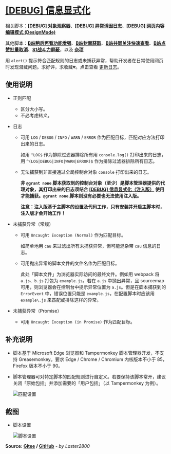 # [[DEBUG] 信息显式化](https://greasyfork.org/zh-CN/scripts/429521)

相关脚本：**[[DEBUG] 对象观察器](https://greasyfork.org/zh-CN/scripts/430945)**、**[[DEBUG] 异常诱因日志](https://greasyfork.org/zh-CN/scripts/432924)**、**[[DEBUG] 网页内容编辑模式 (DesignMode)](https://greasyfork.org/zh-CN/scripts/430949)**

其他脚本：**[B站稍后再看功能增强](https://greasyfork.org/zh-CN/scripts/395456)**、**[B站封面获取](https://greasyfork.org/zh-CN/scripts/395575)**、**[B站共同关注快速查看](https://greasyfork.org/zh-CN/scripts/428453)**、**[B站点赞批量取消](https://greasyfork.org/zh-CN/scripts/445754)**、**[S1战斗力屏蔽](https://greasyfork.org/zh-CN/scripts/394407)**，以及 **[杂项](https://greasyfork.org/zh-CN/scripts?language=all&set=470770)**

用 `alert()` 提示符合匹配规则的日志或未捕获异常，帮助开发者在日常使用网页时发现潜藏问题。求好评，求收藏💔。点击查看 [更新日志](https://gitee.com/liangjiancang/userscript/blob/master/script/ExplicitMessage/changelog.md)。

## 使用说明

* 正则匹配

  * 区分大小写。
  * 不必考虑转义。

* 日志

  * 可用 `LOG` / `DEBUG` / `INFO` / `WARN` / `ERROR` 作为匹配目标，匹配对应方法打印出来的日志。

    如用 `^LOG$` 作为排除过滤器排除所有用 `console.log()` 打印出来的日志，用 `^(LOG|DEBUG|INFO|WARN|ERROR)$` 作为排除过滤器排除所有日志。

  * 无法捕获到非直接通过全局控制台对象 `console` 打印出来的日志。

    **非 `@grant none` 脚本获取到的控制台对象（至少）是脚本管理器提供的代理对象，其打印出来的日志须结合 [[DEBUG] 信息显式化（注入版）](https://greasyfork.org/zh-CN/scripts/429525) 使用才能捕获。`@grant none` 脚本则没有必要也无法使用注入版。**

    **注意：注入版基于主脚本的设置及代码工作，只有安装并开启主脚本时，注入版才会开始工作！**

* 未捕获异常（常规）

  * 可用 `Uncaught Exception (Normal)` 作为匹配目标。

    如简单地用 `cau` 来过滤出所有未捕获异常，但可能混杂带 `cau` 信息的日志。

  * 可用抛出异常的脚本文件的文件名作为匹配目标。

    此处「脚本文件」为浏览器实际访问的最终文件。例如用 webpack 将 `a.js`、`b.js` 打包为 `example.js`。若在 `a.js` 中抛出异常，且 sourcemap 可用，则浏览器会在控制台中提示异常位置为 `a.js`。但是在脚本捕获到的 `ErrorEvent` 中，错误位置只能是 `example.js`，在配置脚本时应该用 `example\.js` 来匹配或排除这样的异常。

* 未捕获异常（Promise）

  * 可用 `Uncaught Exception (in Promise)` 作为匹配目标。

## 补充说明

* 脚本基于 Microsoft Edge 浏览器和 Tampermonkey 脚本管理器开发，不支持 Greasemonkey。要求 Edge / Chrome / Chromium 内核版本不小于 85，Firefox 版本不小于 90。
* 脚本管理器可对特定脚本的匹配规则进行自定义。若要保持该脚本常开，建议关闭「原始包括」并添加需要的「用户包括」（以 Tampermonkey 为例）。

  ![匹配设置](https://gitee.com/liangjiancang/userscript/raw/master/script/ExplicitMessage/screenshot/匹配设置-p)

## 截图

* 脚本设置

    ![脚本设置](https://gitee.com/liangjiancang/userscript/raw/master/script/ExplicitMessage/screenshot/脚本设置-p)

**Source: [Gitee](https://gitee.com/liangjiancang/userscript/tree/master/script/ExplicitMessage) / [GitHub](https://github.com/liangjiancang/userscript/tree/master/script/ExplicitMessage)** - *by Laster2800*
